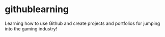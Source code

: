 # githublearning
Learning how to use Github and create projects and portfolios for jumping into the gaming industry!
